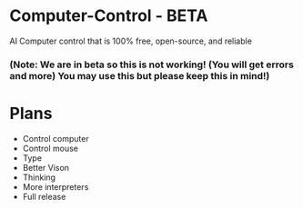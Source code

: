 # Computer-Control - BETA
AI Computer control that is 100% free, open-source, and reliable


### (Note: We are in beta so this is not working! (You will get errors and more) You may use this but please keep this in mind!)



# Plans
- Control computer
- Control mouse
- Type
- Better Vison
- Thinking
- More interpreters
- Full release 
